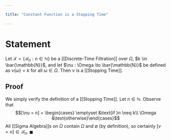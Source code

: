 ```yaml
---

title: "Constant Function is a Stopping Time"

---
```

# Statement
Let $\mathcal{F} = \{\mathcal{B}_{n} : n \in \mathbb{N}\}$ be a [[Discrete-Time Filtration]] over $\Omega$, $k \in \bar{\mathbb{N}}$, and let $\nu : \Omega \to \bar{\mathbb{N}}$ be defined as $\nu(\omega) = k$ for all $\omega \in \Omega$. Then $\nu$ is a [[Stopping Time]].

## Proof
We simply verify the definition of a [[Stopping Time]]. Let $n \in \mathbb{N}$. Observe that $$[\nu = n] = \begin{cases} \emptyset &\text{if }n \neq k\\ \Omega &\text{otherwise}\end{cases}$$
All [[Sigma Algebra]]s on $\Omega$ contain $\Omega$ and $\emptyset$ (by definition), so certainly $[\nu = n] \in \mathcal{B}_{n}$. $\blacksquare$